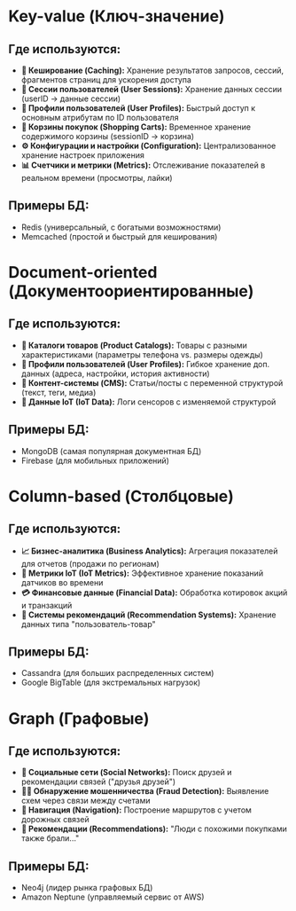 # Key-value (Ключ-значение)
## Где используются:
- **🔁 Кеширование (Caching):** 
  Хранение результатов запросов, сессий, фрагментов страниц для ускорения доступа
- **👤 Сессии пользователей (User Sessions):** 
  Хранение данных сессии (userID → данные сессии)
- **👤 Профили пользователей (User Profiles):** 
  Быстрый доступ к основным атрибутам по ID пользователя
- **🛒 Корзины покупок (Shopping Carts):** 
  Временное хранение содержимого корзины (sessionID → корзина)
- **⚙️ Конфигурации и настройки (Configuration):** 
  Централизованное хранение настроек приложения
- **📊 Счетчики и метрики (Metrics):** 
  Отслеживание показателей в реальном времени (просмотры, лайки)

## Примеры БД:
- Redis (универсальный, с богатыми возможностями)
- Memcached (простой и быстрый для кеширования)
# Document-oriented (Документоориентированные)
## Где используются:
- **🛒 Каталоги товаров (Product Catalogs):** 
  Товары с разными характеристиками (параметры телефона vs. размеры одежды)
- **👤 Профили пользователей (User Profiles):** 
  Гибкое хранение доп. данных (адреса, настройки, история активности)
- **📰 Контент-системы (CMS):** 
  Статьи/посты с переменной структурой (текст, теги, медиа)
- **📡 Данные IoT (IoT Data):** 
  Логи сенсоров с изменяемой структурой

## Примеры БД:
- MongoDB (самая популярная документная БД)
- Firebase (для мобильных приложений)
# Column-based (Столбцовые)
## Где используются:
- **📈 Бизнес-аналитика (Business Analytics):** 
  Агрегация показателей для отчетов (продажи по регионам)
- **📡 Метрики IoT (IoT Metrics):** 
  Эффективное хранение показаний датчиков во времени
- **💳 Финансовые данные (Financial Data):** 
  Обработка котировок акций и транзакций
- **🎯 Системы рекомендаций (Recommendation Systems):** 
  Хранение данных типа "пользователь-товар"

## Примеры БД:
- Cassandra (для больших распределенных систем)
- Google BigTable (для экстремальных нагрузок)
# Graph (Графовые)
## Где используются:
- **👥 Социальные сети (Social Networks):** 
  Поиск друзей и рекомендации связей ("друзья друзей")
- **🕵️‍♂️ Обнаружение мошенничества (Fraud Detection):** 
  Выявление схем через связи между счетами
- **🧭 Навигация (Navigation):** 
  Построение маршрутов с учетом дорожных связей
- **🎯 Рекомендации (Recommendations):** 
  "Люди с похожими покупками также брали..."

## Примеры БД:
- Neo4j (лидер рынка графовых БД)
- Amazon Neptune (управляемый сервис от AWS)